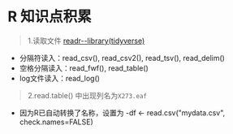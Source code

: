 # R 知识点积累
>1.读取文件 [readr--library(tidyverse)](https://blog.csdn.net/weixin_38423453/article/details/82956517)
 - 分隔符读入：read_csv(), read_csv2(), read_tsv(), read_delim()
 - 空格分隔读入：read_fwf(), read_table()
 - log文件读入：read_log()

>2.read.table()  中出现列名为`X273.eaf`
- 因为R已自动转换了名称，设置为
-df <- read.csv("mydata.csv", check.names=FALSE)

